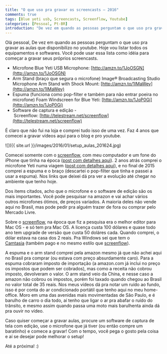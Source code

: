 ```yaml
---
title: "O que uso pra gravar os screencasts – 2016"
comments: true
tags: [Blue yeti usb, Screencasts, Screenflow, Youtube]
categories: [Pessoal, Pt-BR]
introduction: "De vez em quando as pessoas perguntam o que uso pra gravar as aulas que disponibilizo no youtube. Hoje vou listar todos os equipamentos e softwares. Você pode usar essa lista como idéia para começar a gravar seus próprios screencasts"    
---
```


Olá pessoal, De vez em quando as pessoas perguntam o que uso pra gravar as aulas que disponibilizo no youtube. Hoje vou listar todos os equipamentos e softwares. Você pode usar essa lista como idéia para começar a gravar seus próprios screencasts.

*   Microfone Blue Yeti USB Microphone: [http://amzn.to/1JoOSGN](http://amzn.to/1JoOSGN)
*   Arm Stand (braço que segura o microfone) Image® Broadcasting Studio Microphone Arm Stand with Shock Mount: [http://amzn.to/1IMaWev](http://amzn.to/1IMaWev)
*   Espuma (funciona como pop-filter e também para não entrar poeira no microfone) Foam Windscreen for Blue Yeti: [http://amzn.to/1JoP0Gi](http://amzn.to/1JoP0Gi)
*   Software de captura e edição -  Screenflow: [http://telestream.net/screenflow](http://telestream.net/screenflow)

É claro que não fui na loja e comprei tudo isso de uma vez. Faz 4 anos que comecei a gravar vídeos aqui para o blog e pro youtube. 

![]({{ site.url }}/images/2016/01/setup_aulas_201624.jpg)

Comecei somente com o [screenflow](http://telestream.net/screenflow), com meu computador e um fone do iPhone que tinha na época ([post com detalhes aqui](http://www.loiane.com/2012/08/ferramentas-que-uso-para-gravar-meus-screencasts-e-aulas/)). 2 anos atrás comprei o microfone Yeti numa viagem ([post com detalhes aqui](http://www.loiane.com/2013/11/resenha-microfone-usb-yeti-pop-filter-nady-mpf-6/)), e no final de 2015 comprei a espuma e o braço (descartei o pop-filter que tinha e passei a usar a espuma). Nos links que deixei dá pra ver a evolução até chegar no ambiente que tenho hoje. 

Dos items citados, acho que o microfone e o software de edição são os mais importantes. Você pode pesquisar na amazon e vai achar vários outros microfones ótimos, de preços variados. A maioria deles não vende aqui no Brasil, mas pode pedir pra alguém trazer de fora ou comprar pelo Mercado Livre. 

Sobre o [screenflow](http://telestream.net/screenflow), na época que fiz a pesquisa era o melhor editor para Mac OS - e só tem pra Mac OS. A licença custa 100 dólares e quase todo ano tem upgrade de versão que custa 50 doláres cada. Quando comprei, o dólar estava na casa dos 2 reais. Pra Windows sei que tem o [Camtasia](http://www.techsmith.com) (também pago e no mesmo estilo que [screenflow](http://telestream.net/screenflow)). 

A espuma e o arm stand comprei pela amazon mesmo já que não achei aqui no Brasil pra comprar (ou estava com preço absurdamente caro). Para a espuma cobraram imposto de importação (a amazon.com já inclui no preço os impostos que podem ser cobrados), mas como a receita não cobrou imposto, devolveram o valor. O arm stand veio da China, e nesse caso a amazon não cobrou os impostos, porém foi taxado quando chegou ao Brasil no valor total de 35 reais. Nos meus vídeos dá pra notar um ruído ao fundo, isso é por conta do ar condicionado portátil que tenho aqui no meu home-office. Moro em uma das avenidas mais movimentadas de São Paulo, e é barulho de carro o dia todo, aí tenho que ligar o ar pra abafar o ruído do trânsito, e mesmo assim quando passa uma moto mais barulhenta ainda dá pra ouvir no vídeo. 

Caso quiser começar a gravar aulas, procure um software de captura de tela com edição, use o microfone que já tiver (ou então compre um baratinho) e comece a gravar! Com o tempo, você pega o gosto pela coisa e aí se desejar pode melhorar o setup! 

Até a próxima! :)